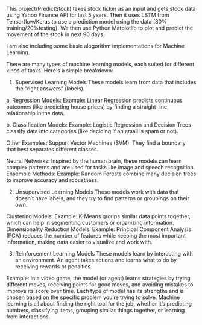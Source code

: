 This project(PredictStock) takes stock ticker as an input and gets stock data using Yahoo Finance API for last 5 years. Then it uses LSTM from Tensorflow/Keras to use a prediction model using the data (80% training/20%testing).
We then use Python Matplotlib to plot and predict the movement of the stock in next 90 days.


I am also including some basic alogorithm implementations for Machine Learning.

There are many types of machine learning models, each suited for different kinds of tasks. Here's a simple breakdown:

1. Supervised Learning Models
These models learn from data that includes the “right answers” (labels).

a. Regression Models:
Example: Linear Regression predicts continuous outcomes (like predicting house prices) by finding a straight-line relationship in the data.

b. Classification Models:
Example: Logistic Regression and Decision Trees classify data into categories (like deciding if an email is spam or not).

Other Examples:
Support Vector Machines (SVM): They find a boundary that best separates different classes.

Neural Networks: Inspired by the human brain, these models can learn complex patterns and are used for tasks like image and speech recognition.
Ensemble Methods:
Example: Random Forests combine many decision trees to improve accuracy and robustness.


2. Unsupervised Learning Models
These models work with data that doesn’t have labels, and they try to find patterns or groupings on their own.

Clustering Models:
Example: K-Means groups similar data points together, which can help in segmenting customers or organizing information.
Dimensionality Reduction Models:
Example: Principal Component Analysis (PCA) reduces the number of features while keeping the most important information, making data easier to visualize and work with.


3. Reinforcement Learning Models
These models learn by interacting with an environment. An agent takes actions and learns what to do by receiving rewards or penalties.

Example: In a video game, the model (or agent) learns strategies by trying different moves, receiving points for good moves, and avoiding mistakes to improve its score over time.
Each type of model has its strengths and is chosen based on the specific problem you’re trying to solve. Machine learning is all about finding the right tool for the job, whether it’s predicting numbers, classifying items, grouping similar things together, or learning from interactions.








